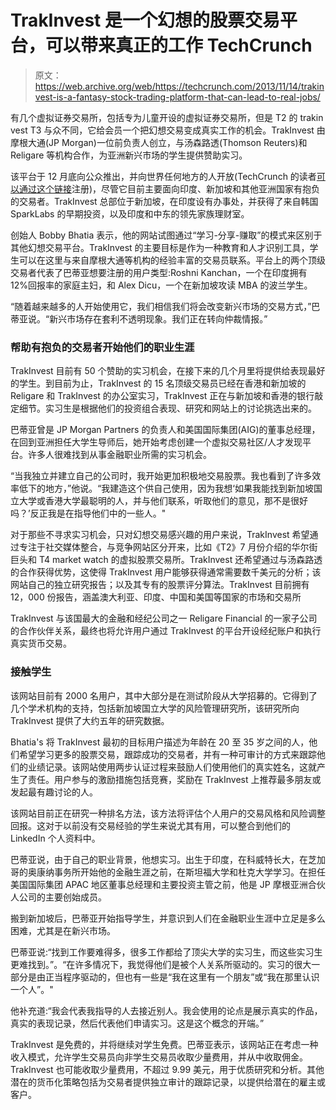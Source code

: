 # TrakInvest 是一个幻想的股票交易平台，可以带来真正的工作 TechCrunch

> 原文：<https://web.archive.org/web/https://techcrunch.com/2013/11/14/trakinvest-is-a-fantasy-stock-trading-platform-that-can-lead-to-real-jobs/>

有几个虚拟证券交易所，包括专为儿童开设的虚拟证券交易所，但是 T2 的 trakin vest T3 与众不同，它给会员一个把幻想交易变成真实工作的机会。TrakInvest 由摩根大通(JP Morgan)一位前负责人创立，与汤森路透(Thomson Reuters)和 Religare 等机构合作，为亚洲新兴市场的学生提供赞助实习。

该平台于 12 月底向公众推出，并向世界任何地方的人开放(TechCrunch 的读者[可以通过这个链接](https://web.archive.org/web/20221006064748/https://www.trakinvest.com/?ref=910:catherine)注册)，尽管它目前主要面向印度、新加坡和其他亚洲国家有抱负的交易者。TrakInvest 总部位于新加坡，在印度设有办事处，并获得了来自韩国 SparkLabs 的早期投资，以及印度和中东的领先家族理财室。

创始人 Bobby Bhatia 表示，他的网站试图通过“学习-分享-赚取”的模式来区别于其他幻想交易平台。TrakInvest 的主要目标是作为一种教育和人才识别工具，学生可以在这里与来自摩根大通等机构的经验丰富的交易员联系。平台上的两个顶级交易者代表了巴蒂亚想要注册的用户类型:Roshni Kanchan，一个在印度拥有 12%回报率的家庭主妇，和 Alex Dicu，一个在新加坡攻读 MBA 的波兰学生。

“随着越来越多的人开始使用它，我们相信我们将会改变新兴市场的交易方式，”巴蒂亚说。“新兴市场存在套利不透明现象。我们正在转向仲裁情报。”

### 帮助有抱负的交易者开始他们的职业生涯

TrakInvest 目前有 50 个赞助的实习机会，在接下来的几个月里将提供给表现最好的学生。到目前为止，TrakInvest 的 15 名顶级交易员已经在香港和新加坡的 Religare 和 TrakInvest 的办公室实习，TrakInvest 正在与新加坡和香港的银行敲定细节。实习生是根据他们的投资组合表现、研究和网站上的讨论挑选出来的。

巴蒂亚曾是 JP Morgan Partners 的负责人和美国国际集团(AIG)的董事总经理，在回到亚洲担任大学生导师后，她开始考虑创建一个虚拟交易社区/人才发现平台。许多人很难找到从事金融职业所需的实习机会。

“当我独立并建立自己的公司时，我开始更加积极地交易股票。我也看到了许多效率低下的地方，”他说。“我建造这个供自己使用，因为我想‘如果我能找到新加坡国立大学或香港大学最聪明的人，并与他们联系，听取他们的意见，那不是很好吗？’反正我是在指导他们中的一些人。"

对于那些不寻求实习机会，只对幻想交易感兴趣的用户来说，TrakInvest 希望通过专注于社交媒体整合，与竞争网站区分开来，比如《T2》7 月份介绍的华尔街巨头和 T4 market watch 的虚拟股票交易所。TrakInvest 还希望通过与汤森路透的合作获得优势，这使得 TrakInvest 用户能够获得通常需要数千美元的分析；该网站自己的独立研究报告；以及其专有的股票评分算法。TrakInvest 目前拥有 12，000 份报告，涵盖澳大利亚、印度、中国和美国等国家的市场和交易所

TrakInvest 与该国最大的金融和经纪公司之一 Religare Financial 的一家子公司的合作伙伴关系，最终也将允许用户通过 TrakInvest 的平台开设经纪账户和执行真实货币交易。

### 接触学生

该网站目前有 2000 名用户，其中大部分是在测试阶段从大学招募的。它得到了几个学术机构的支持，包括新加坡国立大学的风险管理研究所，该研究所向 TrakInvest 提供了大约五年的研究数据。

Bhatia's 将 TrakInvest 最初的目标用户描述为年龄在 20 至 35 岁之间的人，他们希望学习更多的股票交易，跟踪成功的交易者，并有一种可审计的方式来跟踪他们的业绩记录。该网站使用两步认证过程来鼓励人们使用他们的真实姓名，这就产生了责任。用户参与的激励措施包括竞赛，奖励在 TrakInvest 上推荐最多朋友或发起最有趣讨论的人。

该网站目前正在研究一种排名方法，该方法将评估个人用户的交易风格和风险调整回报。这对于以前没有交易经验的学生来说尤其有用，可以整合到他们的 LinkedIn 个人资料中。

巴蒂亚说，由于自己的职业背景，他想实习。出生于印度，在科威特长大，在芝加哥的奥康纳事务所开始他的金融生涯之前，在斯坦福大学和杜克大学学习。在担任美国国际集团 APAC 地区董事总经理和主要投资主管之前，他是 JP 摩根亚洲合伙人公司的主要创始成员。

搬到新加坡后，巴蒂亚开始指导学生，并意识到人们在金融职业生涯中立足是多么困难，尤其是在新兴市场。

巴蒂亚说:“找到工作要难得多，很多工作都给了顶尖大学的实习生，而这些实习生更难找到。”。“在许多情况下，我觉得他们是被个人关系所驱动的。实习的很大一部分是由正当程序驱动的，但也有一些是“我在这里有一个朋友”或“我在那里认识一个人”。"

他补充道:“我会代表我指导的人去接近别人。我会使用的论点是展示真实的作品，真实的表现记录，然后代表他们申请实习。这是这个概念的开端。”

TrakInvest 是免费的，并将继续对学生免费。巴蒂亚表示，该网站正在考虑一种收入模式，允许学生交易员向非学生交易员收取少量费用，并从中收取佣金。TrakInvest 也可能收取少量费用，不超过 9.99 美元，用于优质研究和分析。其他潜在的货币化策略包括为交易者提供独立审计的跟踪记录，以提供给潜在的雇主或客户。